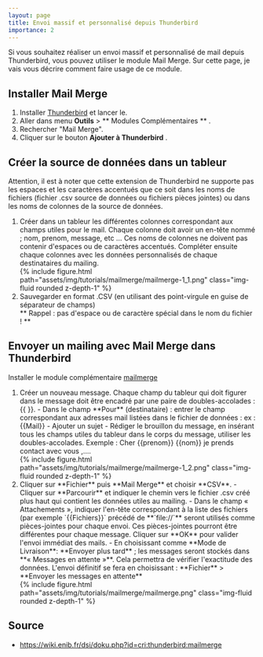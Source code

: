```yaml
---
layout: page
title: Envoi massif et personnalisé depuis Thunderbird
importance: 2
---
```

Si vous souhaitez réaliser un envoi massif et personnalisé de mail depuis Thunderbird, vous pouvez utiliser le module Mail Merge. Sur cette page, je vais vous décrire comment faire usage de ce module.

## Installer Mail Merge
1. Installer [Thunderbird](https://www.thunderbird.net) et lancer le.
2. Aller dans menu **Outils** > ** Modules Complémentaires ** .
3. Rechercher "Mail Merge".
4. Cliquer sur le bouton **Ajouter à Thunderbird** .


## Créer la source de données dans un tableur
Attention, il est à noter que cette extension de Thunderbird ne supporte pas les espaces et les caractères accentués que ce soit dans les noms de fichiers (fichier .csv source de données ou fichiers pièces jointes) ou dans les noms de colonnes de la source de données.

<ol>
  <li>Créer dans un tableur les différentes colonnes correspondant aux champs utiles pour le mail. Chaque colonne doit avoir un en-tête nommé ; nom, prenom, message, etc … Ces noms de colonnes ne doivent pas contenir d'espaces ou de caractères accentués. Compléter ensuite chaque colonnes avec les données personnalisés de chaque destinataires du mailing.
    <div class="row">
      <div class="col-sm mt-3 mt-md-0">
        {% include figure.html path="assets/img/tutorials/mailmerge/mailmerge-1_1.png" class="img-fluid rounded z-depth-1" %}
      </div>
    </div>
  </li>
  <li>Sauvegarder en format .CSV (en utilisant des point-virgule en guise de séparateur de champs)<br>
** Rappel : pas d'espace ou de caractère spécial dans le nom du fichier ! **</li>
</ol> 

## Envoyer un mailing avec Mail Merge dans Thunderbird
Installer le module complémentaire [mailmerge](https://addons.mozilla.org/fr/thunderbird/addon/mail-merge/)

<ol>
  <li>
    Créer un nouveau message. Chaque champ du tableur qui doit figurer dans le message doit être encadré par une paire de doubles-accolades : {{ }}.
    - Dans le champ **Pour** (destinataire) : entrer le champ correspondant aux adresses mail listées dans le fichier de données : ex :{{Mail}} 
    - Ajouter un sujet 
    - Rédiger le brouillon du message, en insérant tous les champs utiles du tableur dans le corps du message, utiliser les doubles-accolades. Exemple : Cher {{prenom}} {{nom}} je prends contact avec vous ,….
    <div class="row">
      <div class="col-sm mt-3 mt-md-0">
        {% include figure.html path="assets/img/tutorials/mailmerge/mailmerge-1_2.png" class="img-fluid rounded z-depth-1" %}
      </div>
    </div>
  </li>

  <li>
    Cliquer sur **Fichier** puis **Mail Merge** et choisir **CSV**. 
    - Cliquer sur **Parcourir** et indiquer le chemin vers le fichier .csv créé plus haut qui contient les données utiles au mailing. 
    - Dans le champ « Attachements », indiquer l'en-tête correspondant à la liste des fichiers (par exemple `{{Fichiers}}` précédé de **`file://`** seront utilisés comme pièces-jointes pour chaque envoi. Ces pièces-jointes pourront être différentes pour chaque message. Cliquer sur **OK** pour valider l'envoi immédiat des mails. 
    - En choisissant comme **Mode  de Livraison**: **Envoyer plus tard** ; les messages seront stockés dans **« Messages en attente »**. Cela permettra de vérifier l'exactitude des données. L'envoi définitif se fera en choisissant : **Fichier** > **Envoyer les messages en attente**
    <div class="row">
      <div class="col-sm mt-3 mt-md-0">
        {% include figure.html path="assets/img/tutorials/mailmerge/mailmerge.png" class="img-fluid rounded z-depth-1" %}
      </div>
    </div>
  </li>
</ol> 

## Source
- <https://wiki.enib.fr/dsi/doku.php?id=cri:thunderbird:mailmerge>